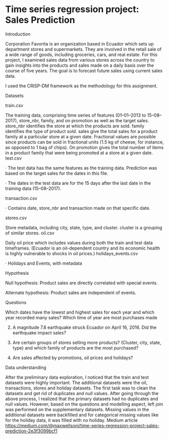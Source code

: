 # Time series regression project: Sales Prediction
Introduction

Corporation Favorita is an organization based in Ecuador which sets up department stores and supermarkets. They are involved in the retail sale of a wide range of goods, including groceries, cars, and real estate. For this project, I examined sales data from various stores across the country to gain insights into the products and sales made on a daily basis over the course of five years. The goal is to forecast future sales using current sales data.

I used the CRISP-DM framework as the methodology for this assignment.

Datasets

train.csv

The training data, comprising time series of features (01–01–2013 to 15–08–2017), store_nbr, family, and on promotion as well as the target sales.
store_nbr identifies the store at which the products are sold.
family identifies the type of product sold.
sales give the total sales for a product family at a particular store at a given date. Fractional values are possible since products can be sold in fractional units (1.5 kg of cheese, for instance, as opposed to 1 bag of chips).
On promotion gives the total number of items in a product family that were being promoted at a store at a given date.
test.csv

· The test data has the same features as the training data. Prediction was based on the target sales for the dates in this file.

· The dates in the test data are for the 15 days after the last date in the training data (15–08–2017).

transaction.csv

· Contains date, store_nbr and transaction made on that specific date.

stores.csv

Store metadata, including city, state, type, and cluster.
cluster is a grouping of similar stores.
oil.csv

Daily oil price which includes values during both the train and test data timeframes. (Ecuador is an oil-dependent country and its economic health is highly vulnerable to shocks in oil prices.)
holidays_events.csv

· Holidays and Events, with metadata

Hypothesis

Null hypothesis: Product sales are directly correlated with special events.

Alternate hypothesis: Product sales are independent of events.

Questions

Which dates have the lowest and highest sales for each year and which year recorded many sales? Which time of year are most purchases made

2. A magnitude 7.8 earthquake struck Ecuador on April 16, 2016. Did the earthquake impact sales?

3. Are certain groups of stores selling more products? (Cluster, city, state, type) and which family of products are the most purchased?

4. Are sales affected by promotions, oil prices and holidays?

Data understanding

After the preliminary data exploration, I noticed that the train and test datasets were highly important. The additional datasets were the oil, transactions, stores and holiday datasets. The first task was to clean the datasets and get rid of duplicates and null values. After going through the above process, I realized that the primary datasets had no duplicates and null values. However, based on the questions and modelling aspect, left join was performed on the supplementary datasets. Missing values in the additional datasets were backfilled and for categorical missing values like for the holiday data, it was filled with no holiday.
Medium article
https://medium.com/@maxwellsonj/time-series-regression-project-sales-prediction-2e3f3099bcf1
